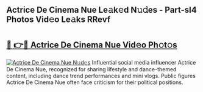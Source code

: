 ## Actrice De Cinema Nue Le𝚊k𝚎d N𝚞𝚍es - Part-sI4 Photos Vid𝚎o Le𝚊ks RRevf

# <h2><a href="http://fb11rdq.evod.top/?m=Actrice+De+Cinema+Nue">🔗 👉🔴 Actrice De Cinema Nue Vid𝚎o Ph𝚘t𝚘s</a></h2>

[![Actrice De Cinema Nue N𝚞d𝚎s](https://i.imgur.com/8V9OHl7.gif)](http://fb11rdq.evod.top/?m=Actrice+De+Cinema+Nue)
Influential social media influencer Actrice De Cinema Nue, recognized for sharing lifestyle and dance-themed content, including dance trend performances and mini vlogs. Public figures Actrice De Cinema Nue often face criticism for their political positions. 
